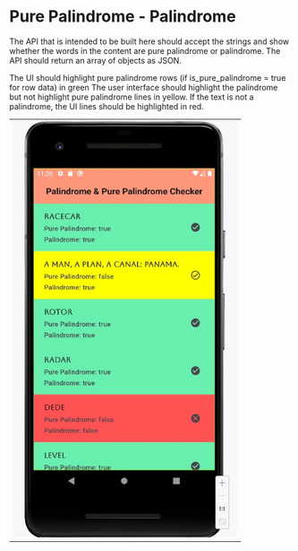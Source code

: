 # Pure Palindrome - Palindrome

The API that is intended to be built here should accept the strings and show whether the words in the content are pure palindrome or palindrome. The API should return an array of objects as JSON.

The UI should highlight pure palindrome rows (if is_pure_palindrome = true for row data) in green
The user interface should highlight the palindrome but not highlight pure palindrome lines in yellow.
If the text is not a palindrome, the UI lines should be highlighted in red.

<table>
  <tr>
  <td> 
<img src = "https://github.com/Bucerella/PalindromeWithFlutter/blob/main/ss.jpg" width = 400>
  </td>
  </tr>
</table>
